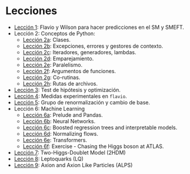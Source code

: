 # Lecciones

* [Lección 1](01.ipynb): Flavio y Wilson para hacer predicciones en el SM y SMEFT.
* Lección 2: Conceptos de Python:
  * [Lección 2a](02.ipynb): Clases.
  * [Lección 2b](02b.ipynb): Excepciones, errores y gestores de contexto.
  * [Lección 2c](02c.ipynb): Iteradores, generadores, lambdas.
  * [Lección 2d](02d.ipynb): Emparejamiento.
  * [Lección 2e](02e.ipynb): Paralelismo.
  * [Lección 2f](02f.ipynb): Argumentos de funciones.
  * [Lección 2g](02g.ipynb): Co-rutinas.
  * [Lección 2h](02h.ipynb): Rutas de archivos.
* [Lección 3](03.ipynb): Test de hipótesis y optimización.
* [Lección 4](04.ipynb): Medidas experimentales en `flavio`.
* [Lección 5](05.ipynb): Grupo de renormalización y cambio de base.
* Lección 6: Machine Learning
    * [Lección 6a](06a.ipynb): Prelude and Pandas.
    * [Lección 6b](06b.ipynb): Neural Networks.
    * [Lección 6c](06c.ipynb): Boosted regression trees and interpretable models.
    * [Lección 6d](06d.ipynb): Normalizing flows.
    * [Lección 6e](06e.ipynb): Transformers.
    * [Lección 6f](06f.ipynb): Exercise - Chasing the Higgs boson at ATLAS.
* [Lección 7](07.ipynb): Two-Higgs-Doublet Model (2HDM)
* [Lección 8](08.ipynb): Leptoquarks (LQ)
* [Lección 9](09.ipynb): Axion and Axion Like Particles (ALPS)